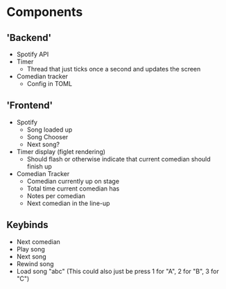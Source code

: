 # Components

## 'Backend'
- Spotify API
- Timer
  - Thread that just ticks once a second and updates the screen
- Comedian tracker
  - Config in TOML


## 'Frontend'
- Spotify
  - Song loaded up
  - Song Chooser
  - Next song?
- Timer display (figlet rendering)
  - Should flash or otherwise indicate that current comedian should finish up
- Comedian Tracker
  - Comedian currently up on stage
  - Total time current comedian has
  - Notes per comedian
  - Next comedian in the line-up


## Keybinds

- Next comedian
- Play song
- Next song
- Rewind song
- Load song "abc" (This could also just be press 1 for "A", 2 for "B", 3 for "C")